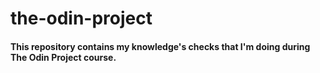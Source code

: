 # the-odin-project

#### This repository contains my knowledge's checks that I'm doing during The Odin Project course.

